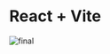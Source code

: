 # React + Vite

![final](https://github.com/user-attachments/assets/1c6a737c-6d80-4d60-8cbb-7ba918f09a7e)
